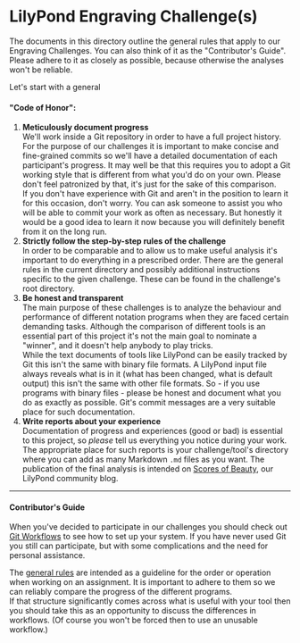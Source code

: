 # LilyPond Engraving Challenge(s)

The documents in this directory outline the general rules that apply
to our Engraving Challenges. You can also think of it as the
"Contributor's Guide". Please adhere to it as closely as possible,
because otherwise the analyses won't be reliable.

Let's start with a general 

#### "Code of Honor":

1. **Meticulously document progress**  
   We'll work inside a Git repository in order to have a full
   project history. For the purpose of our challenges it is
   important to make concise and fine-grained commits
   so we'll have a detailed documentation of each participant's
   progress.
   It may well be that this requires you to adopt a Git working style
   that is different from what you'd do on your own. Please don't
   feel patronized by that, it's just for the sake of this comparison.  
   If you don't have experience with Git and aren't in the position to
   learn it for this occasion, don't worry. You can ask someone to assist
   you who will be able to commit your work as often as necessary.
   But honestly it would be a good idea to learn it now because you
   will definitely benefit from it on the long run.
2. **Strictly follow the step-by-step rules of the challenge**  
   In order to be comparable and to allow us to make useful analysis
   it's important to do everything in a prescribed order. There are
   the general rules in the current directory and possibly additional
   instructions specific to the given challenge. These can be found
   in the challenge's root directory.
3. **Be honest and transparent**  
   The main purpose of these challenges is to analyze the behaviour
   and performance of different notation programs when they are faced
   certain demanding tasks.
   Although the comparison of different tools is an essential part of
   this project it's not the main goal to nominate a "winner", and it
   doesn't help anybody to play tricks.  
   While the text documents of tools like LilyPond can be easily tracked
   by Git this isn't the same with binary file formats. A LilyPond input
   file always reveals what is in it (what has been changed, what is
   default output) this isn't the same with other file formats.
   So - if you use programs with binary files - please be honest and
   document what you do as exactly as possible. Git's commit messages
   are a very suitable place for such documentation.
4. **Write reports about your experience**  
   Documentation of progress and experiences (good or bad) is essential
   to this project, so *please* tell us everything you notice
   during your work. The appropriate place for such reports is
   your challenge/tool's directory where you can add as many Markdown
   `.md` files as you want.
   The publication of the final analysis is intended on
   [Scores of Beauty](http://lilypondblog.org),
   our LilyPond community blog.

---

#### Contributor's Guide

When you've decided to participate in our challenges you should check
out [Git Workflows](git-workflow.md) to see how to set up your system.
If you have never used Git you still can participate, but with some
complications and the need for personal assistance.

The [general rules](general-rules.md) are intended as a guideline for
the order or operation when working on an assignment. It is important
to adhere to them so we can reliably compare the progress of the different programs.  
If that structure significantly comes across what is useful with your
tool then you should take this as an opportunity to discuss the
differences in workflows. (Of course you won't be forced then to
use an unusable workflow.)
